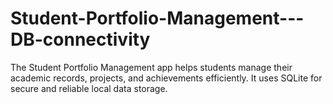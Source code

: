 # Student-Portfolio-Management---DB-connectivity
The Student Portfolio Management app helps students manage their academic records, projects, and achievements efficiently. It uses SQLite for secure and reliable local data storage.
